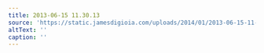 ```yaml
---
title: 2013-06-15 11.30.13
source: 'https://static.jamesdigioia.com/uploads/2014/01/2013-06-15-11-30-13-scaled.jpg'
altText: ''
caption: ''
---
```


